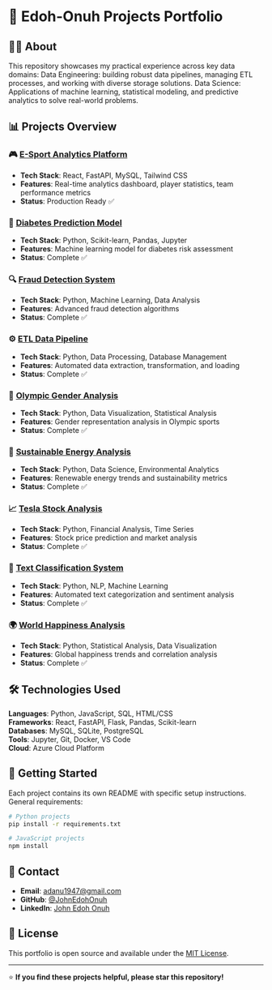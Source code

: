 # 🚀 Edoh-Onuh Projects Portfolio

## 👨‍💻 About
This repository showcases my practical experience across key data domains: Data Engineering: building robust data pipelines, managing ETL processes, and working with diverse storage solutions. Data Science: Applications of machine learning, statistical modeling, and predictive analytics to solve real-world problems.

## 📊 Projects Overview

### 🎮 [E-Sport Analytics Platform](e-sport-analytical-app/)
- **Tech Stack**: React, FastAPI, MySQL, Tailwind CSS
- **Features**: Real-time analytics dashboard, player statistics, team performance metrics
- **Status**: Production Ready ✅

### 🏥 [Diabetes Prediction Model](Diabetes_prediction.ipynb)
- **Tech Stack**: Python, Scikit-learn, Pandas, Jupyter
- **Features**: Machine learning model for diabetes risk assessment
- **Status**: Complete ✅

### 🔍 [Fraud Detection System](fraud-detection-model/)
- **Tech Stack**: Python, Machine Learning, Data Analysis
- **Features**: Advanced fraud detection algorithms
- **Status**: Complete ✅

### ⚙️ [ETL Data Pipeline](ETL-Project/)
- **Tech Stack**: Python, Data Processing, Database Management
- **Features**: Automated data extraction, transformation, and loading
- **Status**: Complete ✅

### 🏅 [Olympic Gender Analysis](olympic-gender-analysis/)
- **Tech Stack**: Python, Data Visualization, Statistical Analysis
- **Features**: Gender representation analysis in Olympic sports
- **Status**: Complete ✅

### 🌱 [Sustainable Energy Analysis](sustainable-energy-analysis/)
- **Tech Stack**: Python, Data Science, Environmental Analytics
- **Features**: Renewable energy trends and sustainability metrics
- **Status**: Complete ✅

### 📈 [Tesla Stock Analysis](Tesla_Stock_Analysis/)
- **Tech Stack**: Python, Financial Analysis, Time Series
- **Features**: Stock price prediction and market analysis
- **Status**: Complete ✅

### 📝 [Text Classification System](Text-Classification/)
- **Tech Stack**: Python, NLP, Machine Learning
- **Features**: Automated text categorization and sentiment analysis
- **Status**: Complete ✅

### 🌍 [World Happiness Analysis](world-happiness-analysis/)
- **Tech Stack**: Python, Statistical Analysis, Data Visualization
- **Features**: Global happiness trends and correlation analysis
- **Status**: Complete ✅

## 🛠️ Technologies Used

**Languages**: Python, JavaScript, SQL, HTML/CSS  
**Frameworks**: React, FastAPI, Flask, Pandas, Scikit-learn  
**Databases**: MySQL, SQLite, PostgreSQL  
**Tools**: Jupyter, Git, Docker, VS Code  
**Cloud**: Azure Cloud Platform

## 🚀 Getting Started

Each project contains its own README with specific setup instructions. General requirements:

```bash
# Python projects
pip install -r requirements.txt

# JavaScript projects
npm install
```

## 📧 Contact

- **Email**: adanu1947@gmail.com
- **GitHub**: [@JohnEdohOnuh](https://github.com/JohnEdohOnuh)
- **LinkedIn**: [John Edoh Onuh](https.linkedin.com/in/john-onuh-34634116b)

## 📄 License

This portfolio is open source and available under the [MIT License](LICENSE).

---

⭐ **If you find these projects helpful, please star this repository!**

